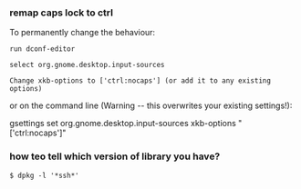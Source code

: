 ### remap caps lock to ctrl

To permanently change the behaviour:

    run dconf-editor

    select org.gnome.desktop.input-sources

    Change xkb-options to ['ctrl:nocaps'] (or add it to any existing options)

or on the command line (Warning -- this overwrites your existing settings!):

gsettings set org.gnome.desktop.input-sources xkb-options "['ctrl:nocaps']"

### how teo tell which version of library you have?

	$ dpkg -l '*ssh*'




